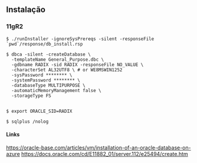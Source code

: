 ## Instalação

### 11gR2

```
$ ./runInstaller -ignoreSysPrereqs -silent -responseFile `pwd`/response/db_install.rsp

$ dbca -silent -createDatabase \
  -templateName General_Purpose.dbc \
  -gdbname RADIX -sid RADIX -responseFile NO_VALUE \
  -characterSet AL32UTF8 \ # or WE8MSWIN1252
  -sysPassword ******** \
  -systemPassword ******** \
  -databaseType MULTIPURPOSE \
  -automaticMemoryManagement false \
  -storageType FS
  
  
$ export ORACLE_SID=RADIX
  
$ sqlplus /nolog
```
  
#### Links

https://oracle-base.com/articles/vm/installation-of-an-oracle-database-on-azure
https://docs.oracle.com/cd/E11882_01/server.112/e25494/create.htm
